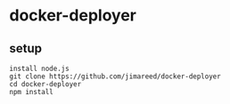 # docker-deployer

## setup

```
install node.js
git clone https://github.com/jimareed/docker-deployer
cd docker-deployer
npm install
```